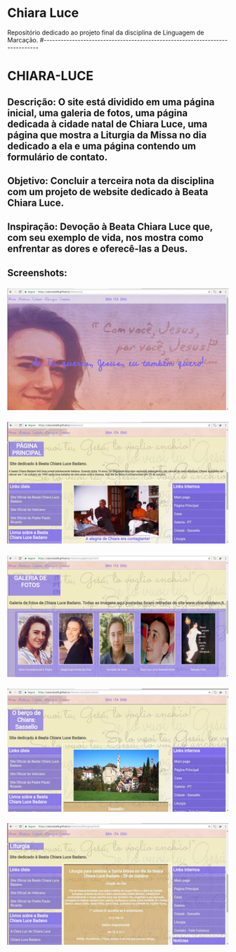 # Chiara Luce
Repositório dedicado ao projeto final da disciplina de Linguagem de Marcação.
#----------------------------------------------------------------------------
# CHIARA-LUCE
## Descrição: O site está dividido em uma página inicial, uma galeria de fotos, uma página dedicada à cidade natal de Chiara Luce, uma página que mostra a Liturgia da Missa no dia dedicado a ela e uma página contendo um formulário de contato. 

## Objetivo: Concluir a terceira nota da disciplina com um projeto de website dedicado à Beata Chiara Luce.
## Inspiração: Devoção à Beata Chiara Luce que, com seu exemplo de vida, nos mostra como enfrentar as dores e oferecê-las a Deus.
## Screenshots:
### ![Screenshot](img/prtsc-1.jpg)

### ![Screenshot](img/prtsc-2.jpg)

### ![Screenshot](img/prtsc-3.jpg)

### ![Screenshot](img/prtsc-4.jpg)

### ![Screenshot](img/prtsc-5.jpg)
